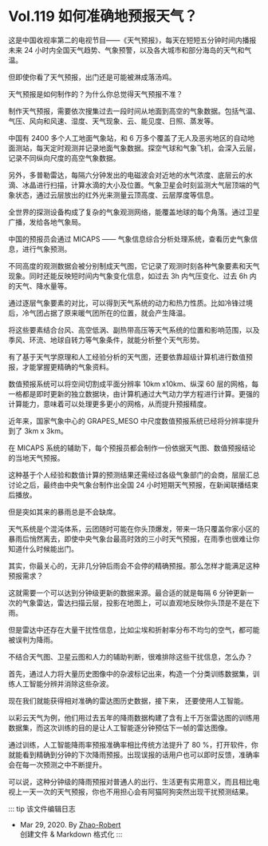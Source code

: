 # Vol.119 如何准确地预报天气？

这是中国收视率第二的电视节目——《天气预报》，每天在短短五分钟时间内播报未来 24 小时内全国天气趋势、气象预警，以及各大城市和部分海岛的天气和气温。

但即使你看了天气预报，出门还是可能被淋成落汤鸡。

天气预报是如何制作的？为什么你总觉得天气预报不准？

制作天气预报，需要依次搜集过去一段时间从地面到高空的气象数据。包括气温、气压、风向和风速、湿度、天气现象、云、能见度、日照、蒸发等。

中国有 2400 多个人工地面气象站，和 6 万多个覆盖了无人及恶劣地区的自动地面测站，每天定时观测并记录地面气象数据。探空气球和气象飞机，会深入云层，记录不同纵向尺度的高空气象数据。

另外，多普勒雷达，每隔六分钟发出的电磁波会对近地的水气浓度、底层云的水滴、冰晶进行扫描，计算水滴的大小及位置。气象卫星会时刻监测大气层顶端的气象状态，通过云层放出的红外光来测量云顶高度、云层厚度等信息。

全世界的探测设备构成了复杂的气象观测网络，能覆盖地球的每个角落。通过卫星广播，发给各地气象局。

中国的预报员会通过 MICAPS —— 气象信息综合分析处理系统，查看历史气象信息，进行气象预测。

不同高度的观测数据会被分别制成天气图，它记录了观测时刻各种气象要素和天气现象。同时还能反映短时间内气象变化信息，如过去 3h 内气压变化、过去 6h 内的天气、降水量等。

通过逐层气象要素的对比，可以得到天气系统的动力和热力性质。比如冷锋过境后，冷气团占据了原来暖气团所在的位置，就会产生降温。

将这些要素结合台风、高空低涡、副热带高压等天气系统的位置和影响范围，以及季风、环流、地球自转力等气象条件，就能分析整个天气形势。

有了基于天气学原理和人工经验分析的天气图，还要依靠超级计算机进行数值预报，才能掌握更精确的气象资料。

数值预报系统可以将空间切割成平面分辨率 10km x10km、纵深 60 层的网格，每一格都是即时更新的独立数据块，由计算机通过大气动力学方程进行计算。更强的计算能力，意味着可以处理更多更小的网格，从而提升预报精度。

近年来，国家气象中心的 GRAPES_MESO 中尺度数值预报系统已经将分辨率提升到了 3km x 3km。

在 MICAPS 系统的辅助下，每个预报员都会制作一份依据天气图、数值预报结论的当地天气预报。

这种基于个人经验和数值计算的预测结果还需经过各级气象部门的会商，层层汇总讨论之后，最终由中央气象台制作出全国 24 小时短期天气预报，在新闻联播结束后播放。

但是突如其来的暴雨总是不会缺席。

天气系统是个混沌体系，云团随时可能在你头顶爆发，带来一场只覆盖你家小区的暴雨后悄然离去，即使中央气象台最高时效的三小时天气预报，在雨季也很难让你知道什么时候能出门。

其实，你最关心的，无非几分钟后雨会不会停的精确预报。那么怎样才能满足这种预报需求？

这就需要一个可以达到分钟级更新的数据来源。最合适的就是每隔 6 分钟更新一次的气象雷达，雷达扫描云层，投影在地图上，可以直观地反映你头顶是不是在下雨。

但是雷达中还存在大量干扰性信息，比如尘埃和折射率分布不均匀的空气，都可能被误判为降雨。

不结合天气图、卫星云图和人力的辅助判断，很难排除这些干扰信息，怎么办？

首先，通过人力将大量历史图像中的杂波标记出来，构造一个分类训练数据集，训练人工智能分辨并消除这些杂波。

现在我们就能获得相对准确的雷达图历史数据，接下来， 还要使用人工智能。

以彩云天气为例，他们用过去五年的降雨数据构建了含有上千万张雷达图的训练用数据集，而这次训练的目的是让人工智能逐分钟预估下一帧的雷达图像。

通过训练，人工智能降雨率预报准确率相比传统方法提升了 80 %，打开软件，你就能看到精确到分钟的下次降雨预报。出现误报的话用户也可以即时反馈，准确率会在每一次预测之中不断提升。

可以说，这种分钟级的降雨预报对普通人的出行、生活更有实用意义，而且相比电视上一天一次的天气预报，你也不用担心会有阿猫阿狗突然出现干扰预测结果。

::: tip 该文件编辑日志

- Mar 29, 2020. By [Zhao-Robert](https://github.com/Zhao-Robert)  
创建文件 & Markdown 格式化
:::
